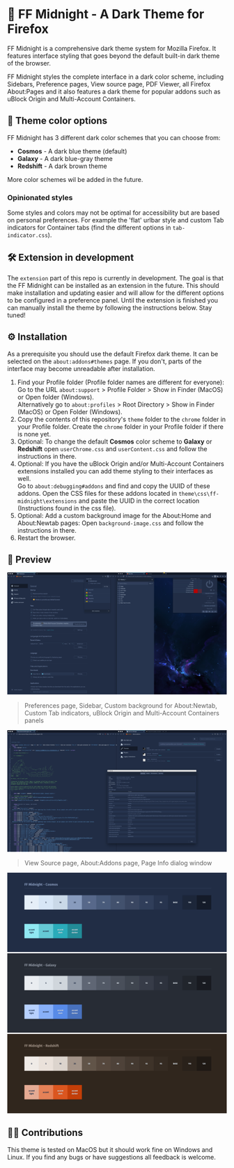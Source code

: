 # 🌚 FF Midnight - A Dark Theme for Firefox

FF Midnight is a comprehensive dark theme system for Mozilla Firefox. It features interface styling that goes beyond the default built-in dark theme of the browser.

FF Midnight styles the complete interface in a dark color scheme, including Sidebars, Preference pages, View source page, PDF Viewer, all Firefox About:Pages and it also features a dark theme for popular addons such as uBlock Origin and Multi-Account Containers.

## 🎨 Theme color options

FF Midnight has 3 different dark color schemes that you can choose from:

- **Cosmos** - A dark blue theme (default)
- **Galaxy** - A dark blue-gray theme
- **Redshift** - A dark brown theme

More color schemes wil be added in the future.

### Opinionated styles

Some styles and colors may not be optimal for accessibility but are based on personal preferences. For example the 'flat' urlbar style and custom Tab indicators for Container tabs (find the different options in `tab-indicator.css`).

## 🛠 Extension in development

The `extension` part of this repo is currently in development. The goal is that the FF Midnight can be installed as an extension in the future. This should make installation and updating easier and will allow for the different options to be configured in a preference panel. Until the extension is finished you can manually install the theme by following the instructions below. Stay tuned!

## ⚙️ Installation

As a prerequisite you should use the default Firefox dark theme. It can be selected on the `about:addons#themes` page. If you don't, parts of the interface may become unreadable after installation.

1. Find your Profile folder (Profile folder names are different for everyone):  
Go to the URL `about:support` > Profile Folder > Show in Finder (MacOS) or Open folder (Windows).  
Alternatively go to `about:profiles` > Root Directory > Show in Finder (MacOS) or Open Folder (Windows).
2. Copy the contents of this repository's `theme` folder to the `chrome` folder in your Profile folder. Create the `chrome` folder in your Profile folder if there is none yet.  
3. Optional: To change the default **Cosmos** color scheme to **Galaxy** or **Redshift** open `userChrome.css` and `userContent.css` and follow the instructions in there. 
4. Optional: If you have the uBlock Origin and/or Multi-Account Containers extensions installed you can add theme styling to their interfaces as well.  
 Go to `about:debugging#addons` and find and copy the UUID of these addons. Open the CSS files for these addons located in `theme\css\ff-midnight\extensions` and paste the UUID in the correct location (Instructions found in the css file).
5. Optional: Add a custom background image for the About:Home and About:Newtab pages: Open `background-image.css` and follow the instructions in there. 
6. Restart the browser.


## 🌌 Preview

![FF Midnight screenshot](preview/ff-midnight-preview-cosmos-1.png)

> Preferences page, Sidebar, Custom background for About:Newtab, Custom Tab indicators, uBlock Origin and Multi-Account Containers panels

![FF Midnight screenshot](preview/ff-midnight-preview-cosmos-2.png)

> View Source page, About:Addons page, Page Info dialog window


![FF Midnight Cosmos palette](preview/ff-midnight-cosmos-palette.png)
![FF Midnight Galaxy palette](preview/ff-midnight-galaxy-palette.png)
![FF Midnight Redshift palette](preview/ff-midnight-redshift-palette.png)

## 👯‍♀️ Contributions

This theme is tested on MacOS but it should work fine on Windows and Linux. If you find any bugs or have suggestions all feedback is welcome.
